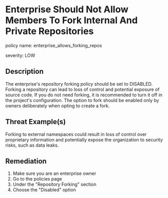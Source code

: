 # Enterprise Should Not Allow Members To Fork Internal And Private Repositories

policy name: enterprise_allows_forking_repos

severity: LOW

## Description

The enterprise's repository forking policy should be set to DISABLED. Forking a
repository can lead to loss of control and potential exposure of source code. If
you do not need forking, it is recommended to turn it off in the project's
configuration. The option to fork should be enabled only by owners deliberately
when opting to create a fork.

## Threat Example(s)

Forking to external namespaces could result in loss of control over proprietary
information and potentially expose the organization to security risks, such as
data leaks.

## Remediation

1. Make sure you are an enterprise owner
2. Go to the policies page
3. Under the "Repository Forking" section
4. Choose the "Disabled" option
